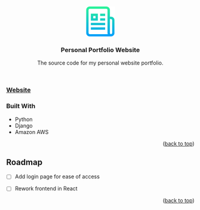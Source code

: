 <!-- PROJECT LOGO -->
<br />
<div align="center">
  <a href="https://github.com/reubensinha/django_webpage">
    <img src="images/logo.png" alt="Logo" width="80" height="80">
  </a>

<h3 align="center">Personal Portfolio Website</h3>

  <p align="center">
    The source code for my personal website portfolio.
  </p>
  <br />
</div>

<!-- Access the website -->

### [Website](https://www.reuben-sinha.com/)


<!-- ABOUT THE PROJECT -->

### Built With

* Python
* Django
* Amazon AWS

<p align="right">(<a href="#readme-top">back to top</a>)</p>


<!-- ROADMAP -->
## Roadmap

- [ ] Add login page for ease of access
- [ ] Rework frontend in React


<p align="right">(<a href="#readme-top">back to top</a>)</p>

